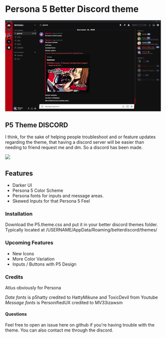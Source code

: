 # Persona 5 Better Discord theme

![P5 Screenshot](screenshot.jpg)

## P5 Theme DISCORD

I think, for the sake of helping people troubleshoot and or feature updates regarding the theme, that having a discord server will be easier than needing to friend request me and dm. So a discord has been made.

[<img src="https://discordapp.com/api/guilds/809893441139507250/embed.png" />](https://discord.gg/ZuVUBfWk7N)

## Features

- Darker UI
- Persona 5 Color Scheme
- Persona fonts for inputs and message areas.
- Skewed Inputs for that Persona 5 Feel

### Installation

Download the P5.theme.css and put it in your better discord themes folder.
Typically located at /USERNAME/AppData/Roaming/betterdiscord/themes/

### Upcoming Features

- New Icons
- More Color Variation
- Inputs / Buttons with P5 Design

### Credits

Atlus obviously for Persona

_Date fonts_ is p5hatty credited to HattyMikune and ToxicDevil from Youtube
_Message fonts_ is PersonifiedUX credited to MV33izawsm

#### Questions

Feel free to open an issue here on github if you're having trouble with the theme. You can also contact me through the discord.
